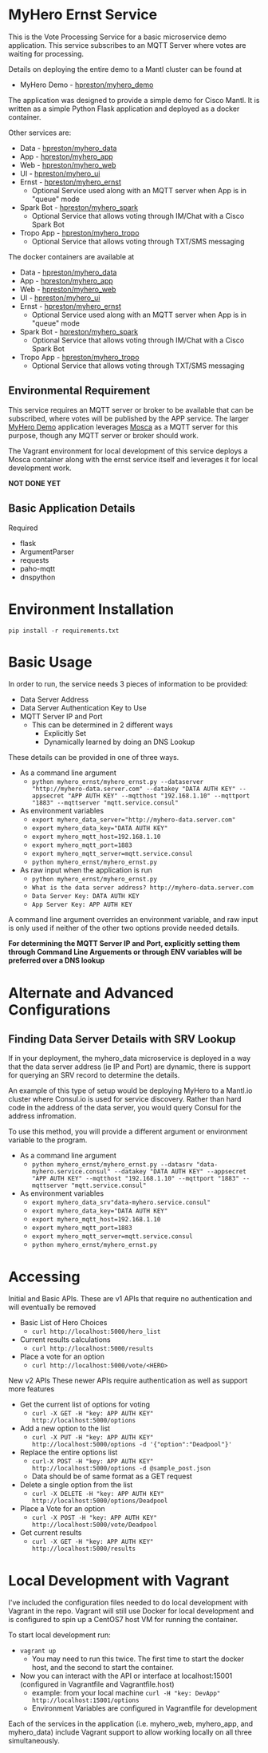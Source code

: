 # MyHero Ernst Service

This is the Vote Processing Service for a basic microservice demo application.
This service subscribes to an MQTT Server where votes are waiting for processing.

Details on deploying the entire demo to a Mantl cluster can be found at

* MyHero Demo - [hpreston/myhero_demo](https://github.com/hpreston/myhero_demo)

The application was designed to provide a simple demo for Cisco Mantl.  It is written as a simple Python Flask application and deployed as a docker container.

Other services are:

* Data - [hpreston/myhero_data](https://github.com/hpreston/myhero_data)
* App - [hpreston/myhero_app](https://github.com/hpreston/myhero_app)
* Web - [hpreston/myhero_web](https://github.com/hpreston/myhero_web)
* UI - [hpreston/myhero_ui](https://github.com/hpreston/myhero_ui)
* Ernst - [hpreston/myhero_ernst](https://github.com/hpreston/myhero_ernst)
  * Optional Service used along with an MQTT server when App is in "queue" mode
* Spark Bot - [hpreston/myhero_spark](https://github.com/hpreston/myhero_spark)
  * Optional Service that allows voting through IM/Chat with a Cisco Spark Bot
* Tropo App - [hpreston/myhero_tropo](https://github.com/hpreston/myhero_tropo)
  * Optional Service that allows voting through TXT/SMS messaging


The docker containers are available at

* Data - [hpreston/myhero_data](https://hub.docker.com/r/hpreston/myhero_data)
* App - [hpreston/myhero_app](https://hub.docker.com/r/hpreston/myhero_app)
* Web - [hpreston/myhero_web](https://hub.docker.com/r/hpreston/myhero_web)
* UI - [hpreston/myhero_ui](https://hub.docker.com/r/hpreston/myhero_ui)
* Ernst - [hpreston/myhero_ernst](https://hub.docker.com/r/hpreston/myhero_ernst)
  * Optional Service used along with an MQTT server when App is in "queue" mode
* Spark Bot - [hpreston/myhero_spark](https://hub.docker.com/r/hpreston/myhero_spark)
  * Optional Service that allows voting through IM/Chat with a Cisco Spark Bot
* Tropo App - [hpreston/myhero_tropo](https://hub.docker.com/r/hpreston/myhero_tropo)
  * Optional Service that allows voting through TXT/SMS messaging

## Environmental Requirement

This service requires an MQTT server or broker to be available that can be subscribed, where votes will be published by the APP service.  The larger [MyHero Demo](https://github.com/hpreston/myhero_demo) application leverages [Mosca](https://hub.docker.com/r/matteocollina/mosca/) as a MQTT server for this purpose, though any MQTT server or broker should work.

The Vagrant environment for local development of this service deploys a Mosca container along with the ernst service itself and leverages it for local development work.

 **NOT DONE YET**

## Basic Application Details

Required

* flask
* ArgumentParser
* requests
* paho-mqtt
* dnspython

# Environment Installation

    pip install -r requirements.txt

# Basic Usage

In order to run, the service needs 3 pieces of information to be provided:

* Data Server Address
* Data Server Authentication Key to Use
* MQTT Server IP and Port
  * This can be determined in 2 different ways
    * Explicitly Set
    * Dynamically learned by doing an DNS Lookup

These details can be provided in one of three ways.

* As a command line argument
  - `python myhero_ernst/myhero_ernst.py --dataserver "http://myhero-data.server.com" --datakey "DATA AUTH KEY" --appsecret "APP AUTH KEY" --mqtthost "192.168.1.10" --mqttport "1883" --mqttserver "mqtt.service.consul" `
* As environment variables
  - `export myhero_data_server="http://myhero-data.server.com"`
  - `export myhero_data_key="DATA AUTH KEY"`
  - `export myhero_mqtt_host=192.168.1.10`
  - `export myhero_mqtt_port=1883`
  - `export myhero_mqtt_server=mqtt.service.consul`
  - `python myhero_ernst/myhero_ernst.py`
* As raw input when the application is run
  - `python myhero_ernst/myhero_ernst.py`
  - `What is the data server address? http://myhero-data.server.com`
  - `Data Server Key: DATA AUTH KEY`
  - `App Server Key: APP AUTH KEY`

A command line argument overrides an environment variable, and raw input is only used if neither of the other two options provide needed details.

**For determining the MQTT Server IP and Port, explicitly setting them through Command Line Arguements or through ENV variables will be preferred over a DNS lookup**

# Alternate and Advanced Configurations

## Finding Data Server Details with SRV Lookup

If in your deployment, the myhero_data microservice is deployed in a way that the data server address (ie IP and Port) are dynamic, there is support for querying an SRV record to determine the details.

An example of this type of setup would be deploying MyHero to a Mantl.io cluster where Consul.io is used for service discovery.  Rather than hard code in the address of the data server, you would query Consul for the address infromation.

To use this method, you will provide a different argument or environment variable to the program.

* As a command line argument
  - `python myhero_ernst/myhero_ernst.py --datasrv "data-myhero.service.consul" --datakey "DATA AUTH KEY" --appsecret "APP AUTH KEY" --mqtthost "192.168.1.10" --mqttport "1883" --mqttserver "mqtt.service.consul" `
* As environment variables
  - `export myhero_data_srv"data-myhero.service.consul"`
  - `export myhero_data_key="DATA AUTH KEY"`
  - `export myhero_mqtt_host=192.168.1.10`
  - `export myhero_mqtt_port=1883`
  - `export myhero_mqtt_server=mqtt.service.consul`
  - `python myhero_ernst/myhero_ernst.py`


# Accessing

Initial and Basic APIs.
These are v1 APIs that require no authentication and will eventually be removed

* Basic List of Hero Choices
  * `curl http://localhost:5000/hero_list`
* Current results calculations
  * `curl http://localhost:5000/results`
* Place a vote for an option
  * `curl http://localhost:5000/vote/<HERO>`

New v2 APIs
These newer APIs require authentication as well as support more features

* Get the current list of options for voting
  * `curl -X GET -H "key: APP AUTH KEY" http://localhost:5000/options`
* Add a new option to the list
  * `curl -X PUT -H "key: APP AUTH KEY" http://localhost:5000/options -d '{"option":"Deadpool"}'`
* Replace the entire options list
  * `curl-X POST -H "key: APP AUTH KEY" http://localhost:5000/options -d @sample_post.json`
  * Data should be of same format as a GET request
* Delete a single option from the list
  * `curl -X DELETE -H "key: APP AUTH KEY" http://localhost:5000/options/Deadpool`
* Place a Vote for an option
  * `curl -X POST -H "key: APP AUTH KEY" http://localhost:5000/vote/Deadpool`
* Get current results
  * `curl -X GET -H "key: APP AUTH KEY" http://localhost:5000/results`

# Local Development with Vagrant

I've included the configuration files needed to do local development with Vagrant in the repo.  Vagrant will still use Docker for local development and is configured to spin up a CentOS7 host VM for running the container.

To start local development run:

* `vagrant up`
  - You may need to run this twice.  The first time to start the docker host, and the second to start the container.
* Now you can interact with the API or interface at localhost:15001 (configured in Vagrantfile and Vagrantfile.host)
  - example:  from your local machine `curl -H "key: DevApp" http://localhost:15001/options`
  - Environment Variables are configured in Vagrantfile for development

Each of the services in the application (i.e. myhero_web, myhero_app, and myhero_data) include Vagrant support to allow working locally on all three simultaneously.